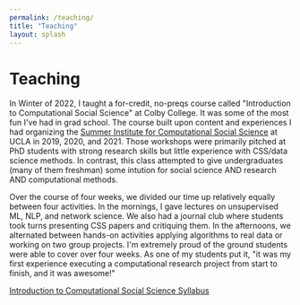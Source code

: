 ```yaml
---
permalink: /teaching/
title: "Teaching"
layout: splash
---
```


# Teaching


In Winter of 2022, I taught a for-credit, no-preqs course called "Introduction to Computational Social Science" at Colby College.  It was some of the most fun I've had in grad school. The course built upon content and experiences I had organizing the [Summer Institute for Computational Social Science](https://sicss.io/2021/los_angeles/) at UCLA in 2019, 2020, and 2021. Those workshops were primarily pitched at PhD students with strong research skills but little experience with CSS/data science methods. In contrast, this class attempted to give undergraduates (many of them freshman) some intution for social science AND research AND computational methods. 

Over the course of four weeks, we divided our time up relatively equally between four activities. In the mornings, I gave lectures on unsupervised ML, NLP, and network science. We also had a journal club where students took turns presenting CSS papers and critiquing them. In the afternoons, we alternated between hands-on activities applying algorithms to real data or working on two group projects. I'm extremely proud of the ground students were able to cover over four weeks. As one of my students put it, "it was my first experience executing a computational research project from start to finish, and it was awesome!"

[Introduction to Computational Social Science Syllabus](https://docs.google.com/document/d/1l9JQLflhuqSkNL10aWxBqrnUVCPf-8fwRhHNBTIfsbQ/edit?usp=sharing)
